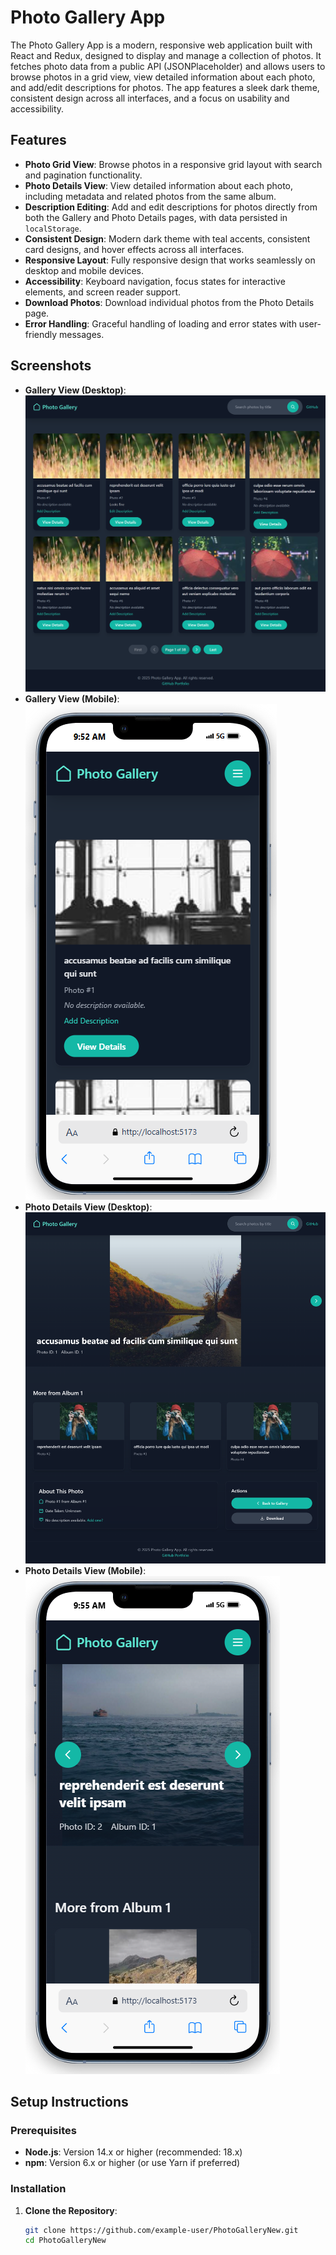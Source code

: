 # Photo Gallery App

The Photo Gallery App is a modern, responsive web application built with React and Redux, designed to display and manage a collection of photos. It fetches photo data from a public API (JSONPlaceholder) and allows users to browse photos in a grid view, view detailed information about each photo, and add/edit descriptions for photos. The app features a sleek dark theme, consistent design across all interfaces, and a focus on usability and accessibility.

## Features

- **Photo Grid View**: Browse photos in a responsive grid layout with search and pagination functionality.
- **Photo Details View**: View detailed information about each photo, including metadata and related photos from the same album.
- **Description Editing**: Add and edit descriptions for photos directly from both the Gallery and Photo Details pages, with data persisted in `localStorage`.
- **Consistent Design**: Modern dark theme with teal accents, consistent card designs, and hover effects across all interfaces.
- **Responsive Layout**: Fully responsive design that works seamlessly on desktop and mobile devices.
- **Accessibility**: Keyboard navigation, focus states for interactive elements, and screen reader support.
- **Download Photos**: Download individual photos from the Photo Details page.
- **Error Handling**: Graceful handling of loading and error states with user-friendly messages.

## Screenshots

- **Gallery View (Desktop)**:  
  ![Gallery Desktop](screenshots/gallery-desktop.png)
- **Gallery View (Mobile)**:  
  ![Gallery Mobile](screenshots/gallery-mobile.png)
- **Photo Details View (Desktop)**:  
  ![Photo Details Desktop](screenshots/photo-details-desktop.png)
- **Photo Details View (Mobile)**:  
  ![Photo Details Mobile](screenshots/photo-details-mobile.png)

## Setup Instructions

### Prerequisites

- **Node.js**: Version 14.x or higher (recommended: 18.x)
- **npm**: Version 6.x or higher (or use Yarn if preferred)

### Installation

1. **Clone the Repository**:
   ```bash
   git clone https://github.com/example-user/PhotoGalleryNew.git
   cd PhotoGalleryNew
   ```
